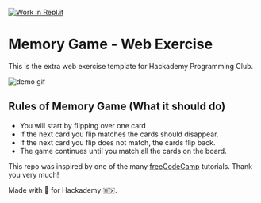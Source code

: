 [![Work in Repl.it](https://classroom.github.com/assets/work-in-replit-14baed9a392b3a25080506f3b7b6d57f295ec2978f6f33ec97e36a161684cbe9.svg)](https://classroom.github.com/online_ide?assignment_repo_id=2880620&assignment_repo_type=AssignmentRepo)
# Memory Game - Web Exercise

This is the extra web exercise template for Hackademy Programming Club.

![demo gif](https://media.giphy.com/media/hRxMBXH4LQ4yUH0hUN/giphy.gif)

## Rules of Memory Game (What it should do)

- You will start by flipping over one card
- If the next card you flip matches the cards should disappear.
- If the next card you flip does not match, the cards flip back.
- The game continues until you match all the cards on the board.

This repo was inspired by one of the many [freeCodeCamp](https://www.freecodecamp.org/) tutorials. Thank you very much!

Made with 💚 for Hackademy 🇲🇽.

##
